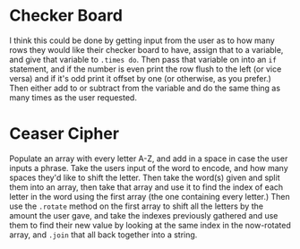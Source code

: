 # Checker Board

I think this could be done by getting input from the user as to how many rows they would like their checker board to have, assign that to a variable, and give that variable to `.times do`. Then pass that variable on into an `if` statement, and if the number is even print the row flush to the left (or vice versa) and if it's odd print it offset by one (or otherwise, as you prefer.) Then either add to or subtract from the variable and do the same thing as many times as the user requested.

# Ceaser Cipher

Populate an array with every letter A-Z, and add in a space in case the user inputs a   phrase. Take the users input of the word to encode, and how many spaces they'd like to shift the letter. Then take the word(s) given and split them into an array, then take that array and use it to find the index of each letter in the word using the first array (the one containing every letter.) Then use the `.rotate` method on the first array to shift all the letters by the amount the user gave, and take the indexes previously gathered and use them to find their new value by looking at the same index in the now-rotated array, and `.join` that all back together into a string.
